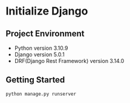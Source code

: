 # Initialize Django

## Project Environment
- Python version 3.10.9
- Django version 5.0.1
- DRF(Django Rest Framework) version 3.14.0

## Getting Started
```python
python manage.py runserver
```

